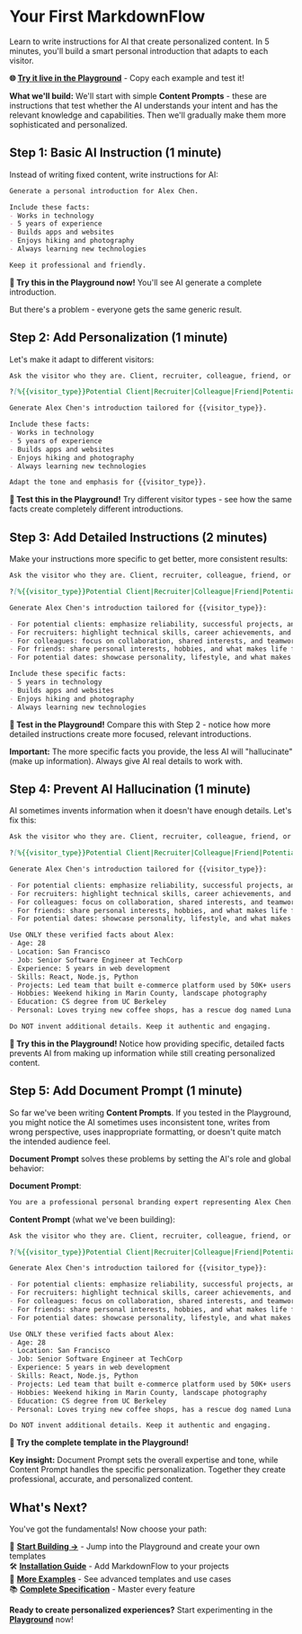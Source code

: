 # Your First MarkdownFlow

Learn to write instructions for AI that create personalized content. In 5 minutes, you'll build a smart personal introduction that adapts to each visitor.

**🌐 [Try it live in the Playground](https://play.mdflow.run)** - Copy each example and test it!

**What we'll build:** We'll start with simple **Content Prompts** - these are instructions that test whether the AI understands your intent and has the relevant knowledge and capabilities. Then we'll gradually make them more sophisticated and personalized.

## Step 1: Basic AI Instruction (1 minute)

Instead of writing fixed content, write instructions for AI:

```markdown
Generate a personal introduction for Alex Chen.

Include these facts:
- Works in technology
- 5 years of experience
- Builds apps and websites
- Enjoys hiking and photography
- Always learning new technologies

Keep it professional and friendly.
```

**🚀 Try this in the Playground now!** You'll see AI generate a complete introduction.

But there's a problem - everyone gets the same generic result.

## Step 2: Add Personalization (1 minute)

Let's make it adapt to different visitors:

```markdown
Ask the visitor who they are. Client, recruiter, colleague, friend, or potential date?

?[%{{visitor_type}}Potential Client|Recruiter|Colleague|Friend|Potential Date]

Generate Alex Chen's introduction tailored for {{visitor_type}}.

Include these facts:
- Works in technology  
- 5 years of experience
- Builds apps and websites
- Enjoys hiking and photography
- Always learning new technologies

Adapt the tone and emphasis for {{visitor_type}}.
```

**🚀 Test this in the Playground!** Try different visitor types - see how the same facts create completely different introductions.

## Step 3: Add Detailed Instructions (2 minutes)

Make your instructions more specific to get better, more consistent results:

```markdown
Ask the visitor who they are. Client, recruiter, colleague, friend, or potential date?

?[%{{visitor_type}}Potential Client|Recruiter|Colleague|Friend|Potential Date]

Generate Alex Chen's introduction tailored for {{visitor_type}}:

- For potential clients: emphasize reliability, successful projects, and problem-solving skills
- For recruiters: highlight technical skills, career achievements, and professional growth  
- For colleagues: focus on collaboration, shared interests, and teamwork
- For friends: share personal interests, hobbies, and what makes life fun
- For potential dates: showcase personality, lifestyle, and what makes relationships enjoyable

Include these specific facts:
- 5 years in technology
- Builds apps and websites
- Enjoys hiking and photography
- Always learning new technologies
```

**🚀 Test in the Playground!** Compare this with Step 2 - notice how more detailed instructions create more focused, relevant introductions.

**Important:** The more specific facts you provide, the less AI will "hallucinate" (make up information). Always give AI real details to work with.

## Step 4: Prevent AI Hallucination (1 minute)

AI sometimes invents information when it doesn't have enough details. Let's fix this:

```markdown
Ask the visitor who they are. Client, recruiter, colleague, friend, or potential date?

?[%{{visitor_type}}Potential Client|Recruiter|Colleague|Friend|Potential Date]

Generate Alex Chen's introduction tailored for {{visitor_type}}:

- For potential clients: emphasize reliability, successful projects, and problem-solving skills
- For recruiters: highlight technical skills, career achievements, and professional growth  
- For colleagues: focus on collaboration, shared interests, and teamwork
- For friends: share personal interests, hobbies, and what makes life fun
- For potential dates: showcase personality, lifestyle, and what makes relationships enjoyable

Use ONLY these verified facts about Alex:
- Age: 28
- Location: San Francisco
- Job: Senior Software Engineer at TechCorp
- Experience: 5 years in web development
- Skills: React, Node.js, Python
- Projects: Led team that built e-commerce platform used by 50K+ users
- Hobbies: Weekend hiking in Marin County, landscape photography
- Education: CS degree from UC Berkeley
- Personal: Loves trying new coffee shops, has a rescue dog named Luna

Do NOT invent additional details. Keep it authentic and engaging.
```

**🚀 Try this in the Playground!** Notice how providing specific, detailed facts prevents AI from making up information while still creating personalized content.

## Step 5: Add Document Prompt (1 minute)

So far we've been writing **Content Prompts**. If you tested in the Playground, you might notice the AI sometimes uses inconsistent tone, writes from wrong perspective, uses inappropriate formatting, or doesn't quite match the intended audience feel.

**Document Prompt** solves these problems by setting the AI's role and global behavior:

**Document Prompt**:

```markdown
You are a professional personal branding expert representing Alex Chen. Create compelling, authentic introductions on his behalf that highlight his strengths while maintaining his genuine personality. Ensure each introduction feels natural when Alex is introducing himself to {{visitor_type}}.
```

**Content Prompt** (what we've been building):

```markdown
Ask the visitor who they are. Client, recruiter, colleague, friend, or potential date?

?[%{{visitor_type}}Potential Client|Recruiter|Colleague|Friend|Potential Date]

Generate Alex Chen's introduction tailored for {{visitor_type}}:

- For potential clients: emphasize reliability, successful projects, and problem-solving skills
- For recruiters: highlight technical skills, career achievements, and professional growth  
- For colleagues: focus on collaboration, shared interests, and teamwork
- For friends: share personal interests, hobbies, and what makes life fun
- For potential dates: showcase personality, lifestyle, and what makes relationships enjoyable

Use ONLY these verified facts about Alex:
- Age: 28
- Location: San Francisco
- Job: Senior Software Engineer at TechCorp
- Experience: 5 years in web development
- Skills: React, Node.js, Python
- Projects: Led team that built e-commerce platform used by 50K+ users
- Hobbies: Weekend hiking in Marin County, landscape photography
- Education: CS degree from UC Berkeley
- Personal: Loves trying new coffee shops, has a rescue dog named Luna

Do NOT invent additional details. Keep it authentic and engaging.
```

**🚀 Try the complete template in the Playground!**

**Key insight:** Document Prompt sets the overall expertise and tone, while Content Prompt handles the specific personalization. Together they create professional, accurate, and personalized content.

## What's Next?

You've got the fundamentals! Now choose your path:

🚀 **[Start Building →](https://play.mdflow.run)** - Jump into the Playground and create your own templates  
🛠️ **[Installation Guide](installation.md)** - Add MarkdownFlow to your projects  
🎯 **[More Examples](../examples/index.md)** - See advanced templates and use cases  
📚 **[Complete Specification](../specification/overview.md)** - Master every feature  

**Ready to create personalized experiences?** Start experimenting in the **[Playground](https://play.mdflow.run)** now!
